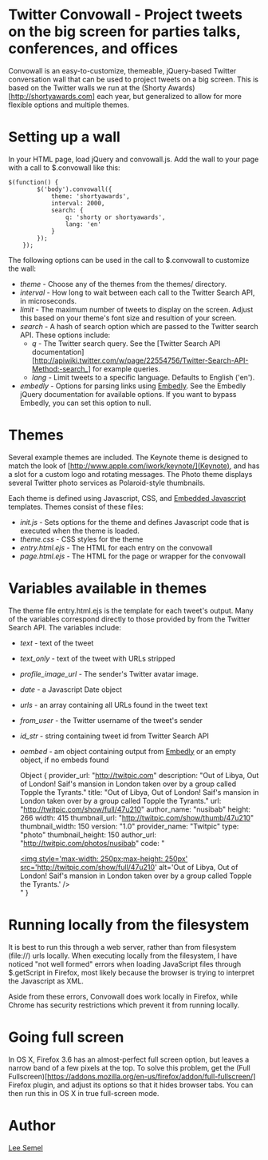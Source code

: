 # Twitter Convowall - Project tweets on the big screen for parties talks, conferences, and offices

Convowall is an easy-to-customize, themeable, jQuery-based Twitter conversation wall that can be used to project tweets on a big screen.
This is based on the Twitter walls we run at the (Shorty Awards)[http://shortyawards.com] each year, but generalized to allow for more flexible
options and multiple themes.

# Setting up a wall

In your HTML page, load jQuery and convowall.js.  Add the wall to your page with a call to $.convowall like this:

    $(function() {
            $('body').convowall({
                theme: 'shortyawards',
                interval: 2000,
                search: {
                    q: 'shorty or shortyawards',
                    lang: 'en'
                }
            });
        });

The following options can be used in the call to $.convowall to customize the wall:

* *theme* - Choose any of the themes from the themes/ directory.
* *interval* - How long to wait between each call to the Twitter Search API, in microseconds.
* *limit* - The maximum number of tweets to display on the screen.  Adjust this based on your theme's font size and resultion of your screen.
* *search* - A hash of search option which are passed to the Twitter search API.  These options include:
    * *q* - The Twitter search query.  See the [Twitter Search API documentation][http://apiwiki.twitter.com/w/page/22554756/Twitter-Search-API-Method:-search_] for example queries.
    * *lang* - Limit tweets to a specific language.  Defaults to English ('en').
* *embedly* - Options for parsing links using [Embedly](https//github.com/embedly/embedly-jquery).  See the Embedly jQuery documentation for available options.  If you want to bypass Embedly, you can set this option to null.


# Themes

Several example themes are included. The Keynote theme is designed to match the look of [http://www.apple.com/iwork/keynote/](Keynote), and has a slot for a custom logo
and rotating messages.  The Photo theme displays several Twitter photo services as Polaroid-style thumbnails.

Each theme is defined using Javascript, CSS, and [Embedded Javascript](http://embeddedjs.com/) templates.  Themes consist of these files:

* *init.js* - Sets options for the theme and defines Javascript code that is executed when the theme is loaded.  
* *theme.css* - CSS styles for the theme
* *entry.html.ejs* - The HTML for each entry on the convowall
* *page.html.ejs* - The HTML for the page or wrapper for the convowall

# Variables available in themes

The theme file entry.html.ejs is the template for each tweet's output.  Many of the variables correspond directly to those provided by  from the Twitter Search API.  The variables include:

* *text* - text of the tweet
* *text_only* - text of the tweet with URLs stripped
* *profile_image_url* - The sender's Twitter avatar image.
* *date* - a Javascript Date object
* *urls* - an array containing all URLs found in the tweet text
* *from_user* - the Twitter username of the tweet's sender
* *id_str* - string containing tweet id from Twitter Search API
* *oembed* - am object containing output from [Embedly](https//github.com/embedly/embedly-jquery) or an empty object, if no embeds found

    Object { 
	provider_url: "http://twitpic.com"
	description: "Out of Libya, Out of London! Saif's mansion in London taken over by a group called Topple the Tyrants."
	title: "Out of Libya, Out of London! Saif's mansion in London taken over by a group called Topple the Tyrants."
	url: "http://twitpic.com/show/full/47u210"
	author_name: "nusibab"
	height: 266
	width: 415
	thumbnail_url: "http://twitpic.com/show/thumb/47u210"
	thumbnail_width: 150
	version: "1.0"
	provider_name: "Twitpic"
	type: "photo"
	thumbnail_height: 150
	author_url: "http://twitpic.com/photos/nusibab"
	code: "<div class="embed"><a href='http://twitpic.com/47u210' target='_blank'><img style='max-width: 250px;max-height: 250px' src='http://twitpic.com/show/full/47u210' alt='Out of Libya, Out of London! Saif's mansion in London taken over by a group called Topple the Tyrants.' /></a></div>"
  }


# Running locally from the filesystem

It is best to run this through a web server, rather than from filesystem (file://) urls locally.  When executing locally from the filesystem, I have noticed "not well formed" errors
when loading JavaScript files through $.getScript in Firefox, most likely because the browser is trying to interpret the Javascript as XML.

Aside from these errors, Convowall does work locally in Firefox, while Chrome has security restrictions which prevent it from running locally.

# Going full screen

In OS X, Firefox 3.6 has an almost-perfect full screen option, but leaves a narrow band of a few pixels at the top.  To solve this problem, get the
(Full Fullscreen)[https://addons.mozilla.org/en-us/firefox/addon/full-fullscreen/] Firefox plugin, and adjust its options so that it hides
browser tabs.  You can then run this in OS X in true full-screen mode.

# Author

[Lee Semel](http://leesemel.com)


